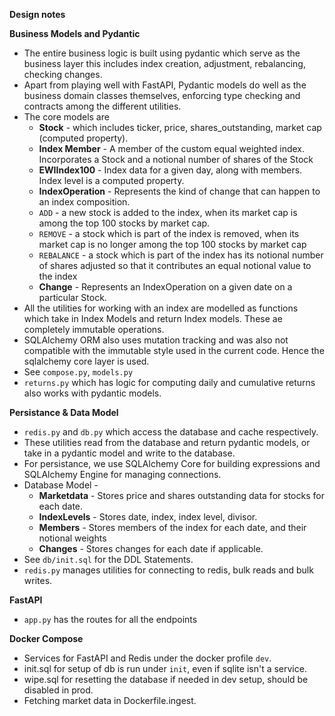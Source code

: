 
**Design notes**

**Business Models and Pydantic**
* The entire business logic is built using pydantic which serve as the business layer this includes index creation, adjustment, rebalancing, checking changes. 
* Apart from playing well with FastAPI, Pydantic models do well as the business domain classes themselves, enforcing type checking and contracts among the different utilities.
* The core models are 
   - **Stock** - which includes ticker, price, shares_outstanding, market cap (computed property).
   - **Index Member** - A member of the custom equal weighted index. Incorporates a Stock and a notional number of shares of the Stock
   - **EWIIndex100** - Index data for a given day, along with members. Index level is a computed property.
   - **IndexOperation** - Represents the kind of change that can happen to an index composition.
    * `ADD` - a new stock is added to the index, when its market cap is among
    the top 100 stocks by market cap.
    * `REMOVE` - a stock which is part of the index is removed, when its market
    cap is no longer among the top 100 stocks by market cap
    * `REBALANCE` - a stock which is part of the index has its notional number
    of shares adjusted so that it contributes an equal notional value to the index
   - **Change** - Represents an IndexOperation on a given date on a particular Stock.
* All the utilities for working with an index are modelled as functions which take in Index Models and return Index models. These ae completely 
immutable operations.
* SQLAlchemy ORM also uses mutation tracking and was also not compatible with the immutable style used in the current code. Hence the
sqlalchemy core layer is used.
* See `compose.py`, `models.py`
* `returns.py` which has logic for computing daily and cumulative returns also works with pydantic models.

**Persistance & Data Model** 
* `redis.py` and `db.py` which access the database and cache respectively.
* These utilities read from the database and return pydantic models, or take in a pydantic model and write to the database.
* For persistance, we use SQLAlchemy Core for building expressions and SQLAlchemy Engine for managing connections.
* Database Model - 
    * **Marketdata** - Stores price and shares outstanding data for stocks for each date.
    * **IndexLevels** - Stores date, index, index level, divisor.
    * **Members** - Stores members of the index for each date, and their notional weights
    * **Changes** - Stores changes for each date if applicable.
* See `db/init.sql` for the DDL Statements.
* `redis.py` manages utilities for connecting to redis, bulk reads and bulk writes.

**FastAPI**
* `app.py` has the routes for all the endpoints

**Docker Compose**
* Services for FastAPI and Redis under the docker profile `dev`.
* init.sql for setup of db is run under `init`, even if sqlite isn't a service.
* wipe.sql for resetting the database if needed in dev setup, should be disabled in prod.
* Fetching market data in Dockerfile.ingest.
